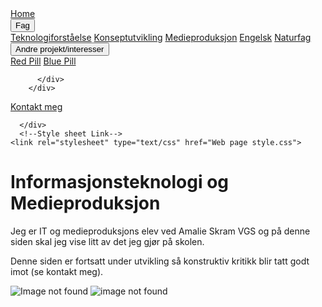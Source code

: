 <html>
<head>
  <link rel="icon" href="favicon.ico">
  <title>Home</title>
    <div class="navbar">
        <a href="file:///C:/Users/theod/OneDrive/Dokumenter/Nettside%20html/web%20page%20Home.html">Home</a>
        <div class="subnav">
          <button class="subnavbtn">Fag</button>
          <div class="subnav-content">
            <!--linker til fag-->
            <a href="file:///C:/Users/theod/OneDrive/Dokumenter/Nettside%20html/web%20page%20Teknologiforst%C3%A5else.html">Teknologiforståelse</a>
            <a href="file:///C:/Users/theod/OneDrive/Dokumenter/Nettside%20html/web%20page%20Konseptutvikling.html">Konseptutvikling</a>
            <a href="file:///C:/Users/theod/OneDrive/Dokumenter/Nettside%20html/web%20page%20Medieproduksjon.html">Medieproduksjon</a>
            <a href="file:///C:/Users/theod/OneDrive/Dokumenter/Nettside%20html/web%20page%20Engelsk.html">Engelsk</a>
            <a href="file:///C:/Users/theod/OneDrive/Dokumenter/Nettside%20html/web%20page%20Naturfag.html">Naturfag</a>
          </div>
        </div> 
        <div class="subnav">
          <button class="subnavbtn">Andre projekt/interesser</button>
          <div class="subnav-content">
            <a href="file:///C:/Users/theod/OneDrive/Dokumenter/Nettside%20html/test1.html">Red Pill</a>
            <a href="https://youtu.be/dQw4w9WgXcQ">Blue Pill</a>

          </div>
        </div> 
 <a href="file:///C:/Users/theod/OneDrive/Dokumenter/Nettside%20html/web%20page%20Kontakt%20info.html">Kontakt meg</a>
      </div>
      
      </div>
      <!--Style sheet Link-->
    <link rel="stylesheet" type="text/css" href="Web page style.css">
<div class="header">
    <!--Skriftlig innhold-->
    <h1>Informasjonsteknologi og Medieproduksjon</h1>

</div>
</head>
<body>
    <p>Jeg er IT og medieproduksjons elev ved Amalie Skram VGS og på denne siden skal jeg vise litt av det jeg gjør på skolen.</p>
    <p>Denne siden er fortsatt under utvikling så konstruktiv kritikk blir tatt godt imot (se kontakt meg).  </p>

<img src="https://www.eschoolnews.com/files/2016/12/computer-science-education.jpg" alt="Image not found">
<img src="https://mk0peerspaceresco37i.kinstacdn.com/wp-content/uploads/2019/03/camera-819359_1280-1200x600.jpg" alt="image not found">
</body>
</html>
